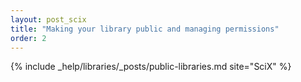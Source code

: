 ```yaml
---
layout: post_scix
title: "Making your library public and managing permissions"
order: 2
---
```


{% include _help/libraries/_posts/public-libraries.md site="SciX" %}

